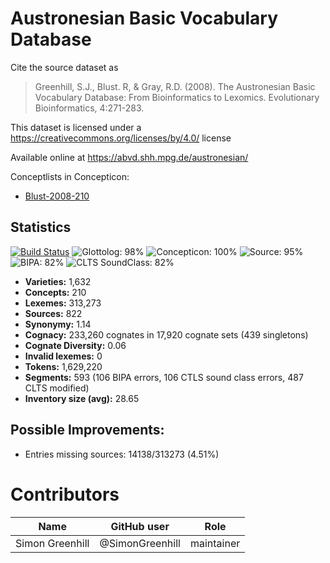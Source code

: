 # Austronesian Basic Vocabulary Database

Cite the source dataset as

> Greenhill, S.J., Blust. R, & Gray, R.D. (2008). The Austronesian Basic Vocabulary Database: From Bioinformatics to Lexomics. Evolutionary Bioinformatics, 4:271-283.

This dataset is licensed under a https://creativecommons.org/licenses/by/4.0/ license

Available online at https://abvd.shh.mpg.de/austronesian/


Conceptlists in Concepticon:
- [Blust-2008-210](https://concepticon.clld.org/contributions/Blust-2008-210)
## Statistics


[![Build Status](https://travis-ci.org/lexibank/abvd.svg?branch=master)](https://travis-ci.org/lexibank/abvd)
![Glottolog: 98%](https://img.shields.io/badge/Glottolog-98%25-green.svg "Glottolog: 98%")
![Concepticon: 100%](https://img.shields.io/badge/Concepticon-100%25-brightgreen.svg "Concepticon: 100%")
![Source: 95%](https://img.shields.io/badge/Source-95%25-green.svg "Source: 95%")
![BIPA: 82%](https://img.shields.io/badge/BIPA-82%25-yellowgreen.svg "BIPA: 82%")
![CLTS SoundClass: 82%](https://img.shields.io/badge/CLTS%20SoundClass-82%25-yellowgreen.svg "CLTS SoundClass: 82%")

- **Varieties:** 1,632
- **Concepts:** 210
- **Lexemes:** 313,273
- **Sources:** 822
- **Synonymy:** 1.14
- **Cognacy:** 233,260 cognates in 17,920 cognate sets (439 singletons)
- **Cognate Diversity:** 0.06
- **Invalid lexemes:** 0
- **Tokens:** 1,629,220
- **Segments:** 593 (106 BIPA errors, 106 CTLS sound class errors, 487 CLTS modified)
- **Inventory size (avg):** 28.65

## Possible Improvements:



- Entries missing sources: 14138/313273 (4.51%)

# Contributors

Name | GitHub user | Role
--- | --- | ---
Simon Greenhill | @SimonGreenhill | maintainer


